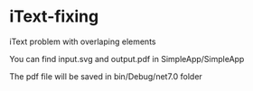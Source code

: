 # iText-fixing
iText problem with overlaping elements

You can find input.svg and output.pdf in SimpleApp/SimpleApp

The pdf file will be saved in bin/Debug/net7.0 folder
